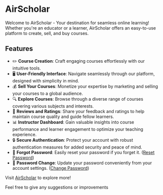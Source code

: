 # AirScholar

Welcome to AirScholar - Your destination for seamless online learning! Whether you're an educator or a learner, AirScholar offers an easy-to-use platform to create, sell, and buy courses.

## Features

- ✏️ **Course Creation**: Craft engaging courses effortlessly with our intuitive tools.
- 🖥️ **User-Friendly Interface**: Navigate seamlessly through our platform, designed with simplicity in mind.
- 💰 **Sell Your Courses**: Monetize your expertise by marketing and selling your courses to a global audience.
- 🔍 **Explore Courses**: Browse through a diverse range of courses covering various subjects and interests.
- 🌟 **Reviews and Ratings**: Share your feedback and ratings to help maintain course quality and guide fellow learners.
- 📊 **Instructor Dashboard**: Gain valuable insights into course performance and learner engagement to optimize your teaching experience.
- 🔒 **Secure Authentication**: Protect your account with robust authentication measures for added security and peace of mind.
- 🔑 **Forgot Password**: Easily reset your password if you forget it. ([Reset Password](#))
- 🔄 **Password Change**: Update your password conveniently from your account settings. ([Change Password](#))

Visit [AirScholar](https://air-scholar.vercel.app/) to explore more!

Feel free to give any suggestions or improvements
